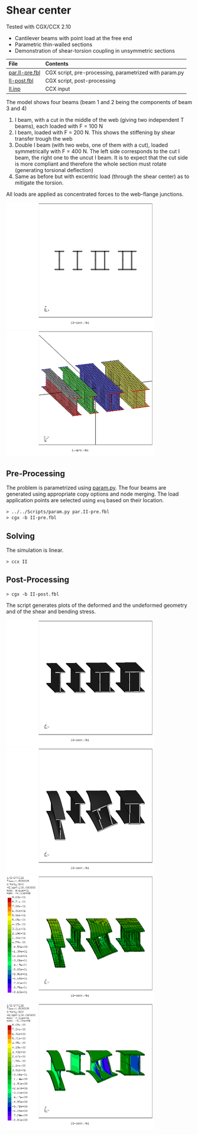 # Shear center
Tested with CGX/CCX 2.10

+ Cantilever beams with point load at the free end
+ Parametric thin-walled sections
+ Demonstration of shear-torsion coupling in unsymmetric sections

File                                 | Contents    
 :-------------                      | :-------------
 [par.II-pre.fbl](par.II-pre.fbl)    | CGX script, pre-processing, parametrized with param.py
 [II-post.fbl](II-post.fbl)          | CGX script, post-processing
 [II.inp](II.inp)                    | CCX input

The model shows four beams (beam 1 and 2 being the components of beam 3 and 4)

1. I beam, with a cut in the middle of the web (giving two independent T beams), each loaded with F = 100 N
2. I beam, loaded with F = 200 N. This shows the stiffening by shear transfer trough the web
3. Double I beam (with two webs, one of them with a cut), loaded symmetrically with F = 400 N. The left side corresponds
   to the cut I beam, the right one to the uncut I beam. It is to expect that the cut side is more compliant and therefore
   the whole section must rotate (generating torsional deflection)
4. Same as before but with excentric load (through the shear center) as to mitigate the torsion.

All loads are applied as concentrated forces to the web-flange junctions.

<img src="Refs/undefx.png" width="400"><img src="Refs/mesh.png" width="400">

## Pre-Processing

The problem is parametrized using [param.py](../../Scripts/param.py).
The four beams are generated using appropriate copy options and node merging.
The load application points are selected using `enq` based on their location.
```
> ../../Scripts/param.py par.II-pre.fbl
> cgx -b II-pre.fbl
```

## Solving
The simulation is linear.
```
> ccx II
```

## Post-Processing
```
> cgx -b II-post.fbl
```
The script generates plots of the deformed and the undeformed geometry and of
the shear and bending stress.

<img src="Refs/undef.png" width="400" title="Undeformed model">
<img src="Refs/def.png"  width="400" title="Deformed model.">

<img src="Refs/Sxx.png" width="400" title="Bending stress">
<img src="Refs/Sxz.png"  width="400" title="Shear stress in the webs.">
